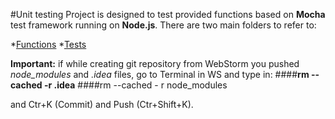 #Unit testing
Project is designed to test provided functions based on **Mocha** test framework running on **Node.js**.
There are two main folders to refer to:

*[Functions](index.js)
*[Tests](https://github.com/sshaiakhmedov/mochaa/blob/master/test/index.spec.js)


**Important:**
if while creating git repository from WebStorm you pushed _node_modules_ and _.idea_ files,
go to Terminal in WS and type in:
####**rm --cached -r .idea**
####rm --cached - r node_modules

and Ctr+K (Commit) and Push (Ctr+Shift+K).
